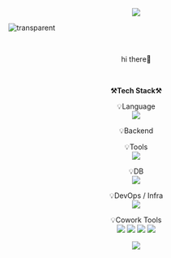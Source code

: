 <p align="center">
<img src="https://capsule-render.vercel.app/api?type=waving&color=timeGradient&height=100&section=header&animation=twinkling" />
</p>



![transparent](https://capsule-render.vercel.app/api?type=transparent&fontColor=703ee&textAline=center5&text=hello%20&height=150&fontSize=60&descAlignY=75&descAlign=60)


    
<br>

<p align="center">
hi there👐<br>
</p>

<br>

<p align="center">
    <Strong>⚒️Tech Stack⚒️</Strong><br>
</p>

<p align="center" display="inline-block">
    💡Language <br>
  <img src="https://img.shields.io/badge/javascript-F7DF1E?style=for-the-badge&logo=javascript&logoColor=black">
</p>

<p align="center" display="inline-block">
    💡Backend <br>
<!--     <img src="https://img.shields.io/badge/Spring-6DB33F?style=for-the-badge&logo=Spring&logoColor=white">
    <img src="https://img.shields.io/badge/SpringBoot-6DB33F?style=for-the-badge&logo=SpringBoot&logoColor=white"> -->
<!--  node  -->
</p>

<p align="center" display="inline-block">
    💡Tools <br>
    <img src="https://img.shields.io/badge/IntelliJ-000000?style=for-the-badge&logo=IntelliJ IDEA&logoColor=white"> 
</p>

<p align="center" display="inline-block">
    💡DB <br>
    <img src="https://img.shields.io/badge/mysql-4479A1?style=for-the-badge&logo=mysql&logoColor=white">
</p>

<p align="center" display="inline-block">
    💡DevOps / Infra <br>
    <img src="https://img.shields.io/badge/AWS-232F3E?style=for-the-badge&logo=Amazon AWS&logoColor=white">
</p>

<p align="center" display="inline-block">
    💡Cowork Tools <br>
    <img src="https://img.shields.io/badge/Github-000000?style=for-the-badge&logo=github&logoColor=white">
    <img src="https://img.shields.io/badge/Notion-000000?style=for-the-badge&logo=notion&logoColor=white">
    <img src="https://img.shields.io/badge/Slack-4A154B?style=for-the-badge&logo=slack&logoColor=white">
    <img src="https://img.shields.io/badge/Figma-F24E1E?style=for-the-badge&logo=figma&logoColor=white">
</p>

<p align="center">
<img src="https://capsule-render.vercel.app/api?type=waving&color=timeGradient&height=100&section=footer&animation=twinkling" />
</p>
